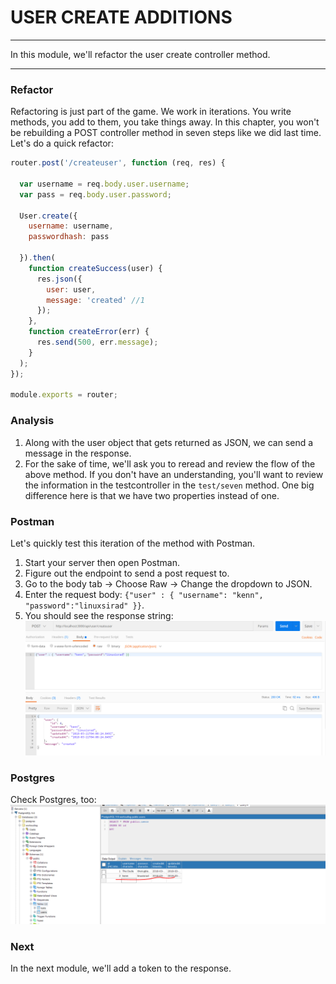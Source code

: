 # USER CREATE ADDITIONS
---

In this module, we'll refactor the user create controller method.

<hr />

### Refactor
Refactoring is just part of the game. We work in iterations. You write methods, you add to them, you take things away. In this chapter, you won't be  rebuilding a POST controller method in seven steps like we did last time.  Let's do a quick refactor:

```js
router.post('/createuser', function (req, res) {

  var username = req.body.user.username;
  var pass = req.body.user.password;

  User.create({
    username: username,
    passwordhash: pass

  }).then(
    function createSuccess(user) {
      res.json({
        user: user,
        message: 'created' //1
      });
    },
    function createError(err) {
      res.send(500, err.message);
    }
  );
});

module.exports = router;
```
### Analysis

1. Along with the user object that gets returned as JSON, we can send a message in the response.
2. For the sake of time, we'll ask you to reread and review the flow of the above method. If you don't have an understanding, you'll want to review the information in the testcontroller in the `test/seven` method. One big difference here is that we have two properties instead of one.  

### Postman
Let's quickly test this iteration of the method with Postman.
1. Start your server then open Postman. 
2. Figure out the endpoint to send a post request to. 
3. Go to the body tab -> Choose Raw -> Change the dropdown to JSON.
4. Enter the request body: `{"user" : { "username": "kenn", "password":"linuxsirad" }}`.
4. You should see the response string:
![screenshot](assets/02-postman.PNG)

### Postgres
Check Postgres, too:
![screenshot](assets/02-postgres-user.PNG)

### Next
In the next module, we'll add a token to the response. 